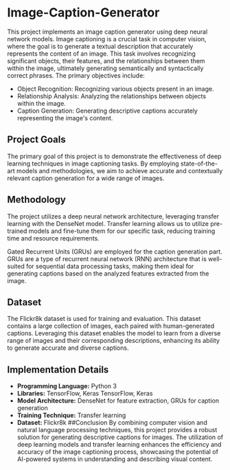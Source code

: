 # Image-Caption-Generator
This project implements an image caption generator using deep neural network models. Image captioning is a crucial task in computer vision, where the goal is to generate a textual description that accurately represents the content of an image. This task involves recognizing significant objects, their features, and the relationships between them within the image, ultimately generating semantically and syntactically correct phrases. The primary objectives include:
  - Object Recognition: Recognizing various objects present in an image.
  - Relationship Analysis: Analyzing the relationships between objects within the image.
   - Caption Generation: Generating descriptive captions accurately representing the image's content.
## Project Goals
The primary goal of this project is to demonstrate the effectiveness of deep learning techniques in image captioning tasks. By employing state-of-the-art models and methodologies, we aim to achieve accurate and contextually relevant caption generation for a wide range of images.
## Methodology
The project utilizes a deep neural network architecture, leveraging transfer learning with the DenseNet model. Transfer learning allows us to utilize pre-trained models and fine-tune them for our specific task, reducing training time and resource requirements.

Gated Recurrent Units (GRUs) are employed for the caption generation part. GRUs are a type of recurrent neural network (RNN) architecture that is well-suited for sequential data processing tasks, making them ideal for generating captions based on the analyzed features extracted from the image.
## Dataset
The Flickr8k dataset is used for training and evaluation. This dataset contains a large collection of images, each paired with human-generated captions. Leveraging this dataset enables the model to learn from a diverse range of images and their corresponding descriptions, enhancing its ability to generate accurate and diverse captions.
## Implementation Details
- **Programming Language:** Python 3
- **Libraries:** TensorFlow, Keras TensorFlow, Keras
- **Model Architecture:** DenseNet for feature extraction, GRUs for caption generation
- **Training Technique:** Transfer learning
- **Dataset:** Flickr8k
##Conclusion
By combining computer vision and natural language processing techniques, this project provides a robust solution for generating descriptive captions for images. The utilization of deep learning models and transfer learning enhances the efficiency and accuracy of the image captioning process, showcasing the potential of AI-powered systems in understanding and describing visual content.  
  


